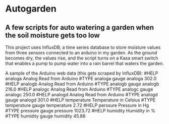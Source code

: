 # Autogarden
## A few scripts for auto watering a garden when the soil moisture gets too low

This project uses InfluxDB, a time series database to store moisture values from three sensors connected to an arduino in my garden.
As the ground becomes dry, the values rise, and the script turns on a Kasa smart switch that enables a pump to pump water into a rain barrel that waters the garden.

A sample of the Arduino web data (this gets scraped by InfluxDB):
#HELP analoga Analog Read from Arduino
#TYPE analoga gauge
analoga 302.0
#HELP analogb Analog Read from Arduino
#TYPE analogb gauge
analogb 216.0
#HELP analogc Analog Read from Arduino
#TYPE analogc gauge
analogc 250.0
#HELP analogd Analog Read from Arduino
#TYPE analogd gauge
analogd 301.0
#HELP temperature Temperature in Celsius
#TYPE temperature gauge
temperature 2.72
#HELP perssure Pressure in Hg
#TYPE pressure gauge
pressure 1023.72
#HELP humidity Humidity in %
#TYPE humidity gauge
humidity 45.86

